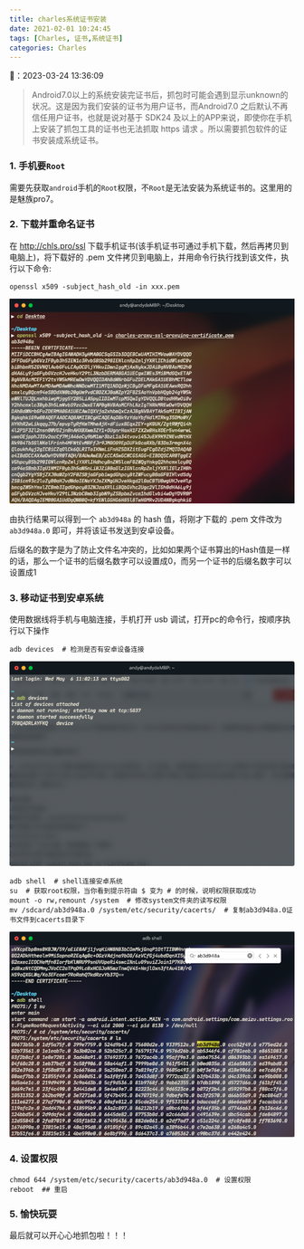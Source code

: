 ```yaml
---
title: charles系统证书安装
date: 2021-02-01 10:24:45
tags: [Charles, 证书,系统证书]
categories: Charles
---
```

📆：2023-03-24 13:36:09

> Android7.0以上的系统安装完证书后，抓包时可能会遇到显示unknown的状况。这是因为我们安装的证书为用户证书，而Android7.0 之后默认不再信任用户证书，也就是说对基于 SDK24 及以上的APP来说，即使你在手机上安装了抓包工具的证书也无法抓取 https 请求 。所以需要抓包软件的证书安装成系统证书。

### 1. 手机要`Root`

需要先获取`android`手机的`Root`权限，不`Root`是无法安装为系统证书的。这里用的是魅族pro7。

### 2. 下载并重命名证书

在 http://chls.pro/ssl 下载手机证书(该手机证书可通过手机下载，然后再拷贝到电脑上)，将下载好的 .pem 文件拷贝到电脑上，并用命令行执行找到该文件，执行以下命令:

```shell
openssl x509 -subject_hash_old -in xxx.pem
```



![adbhash](https://raw.githubusercontent.com/aaaaaAndy/picture/main/images/20210201102608.png)


由执行结果可以得到一个 `ab3d948a` 的 hash 值，将刚才下载的 .pem 文件改为 `ab3d948a.0` 即可，并将该证书发送到安卓设备。

后缀名的数字是为了防止文件名冲突的，比如如果两个证书算出的Hash值是一样的话，那么一个证书的后缀名数字可以设置成0，而另一个证书的后缀名数字可以设置成1

### 3. 移动证书到安卓系统

使用数据线将手机与电脑连接，手机打开 usb 调试，打开pc的命令行，按顺序执行以下操作

```shell
adb devices  # 检测是否有安卓设备连接
```

![adbdevices](https://raw.githubusercontent.com/aaaaaAndy/picture/main/images/20210201102925.png)

```shell
adb shell  # shell连接安卓系统
su  # 获取root权限，当你看到提示符由 $ 变为 # 的时候，说明权限获取成功
mount -o rw,remount /system	 # 修改system文件夹的读写权限
mv /sdcard/ab3d948a.0 /system/etc/security/cacerts/  # 复制ab3d948a.0证书文件到cacerts目录下
```

![adbls](https://raw.githubusercontent.com/aaaaaAndy/picture/main/images/20210201102952.png)

### 4. 设置权限

```shell
chmod 644 /system/etc/security/cacerts/ab3d948a.0  # 设置权限
reboot  ## 重启
```

### 5. 愉快玩耍

最后就可以开心心地抓包啦！！！

